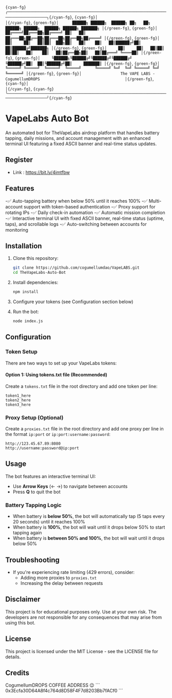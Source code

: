 
   `{cyan-fg}╭───────────────────────────────────────────────────────────────────────────────────────╮{/cyan-fg}`,
    `{cyan-fg}│                                                                                       │{/cyan-fg}`,
    `{green-fg}│      ██████╗ ██████╗  ██████╗ ██╗   ██╗     ██████╗ ██████╗  ██████╗ ██████╗ ███████╗ │{/green-fg}`,
    `{green-fg}│     ██╔════╝██╔═══██╗██╔════╝ ██║   ██║    ██╔═══██╗██╔══██╗██╔═══██╗██╔══██╗██╔════╝ │{/green-fg}`,
    `{green-fg}│     ██║     ██║   ██║██║  ███╗██║   ██║    ██║   ██║██████╔╝██║   ██║██████╔╝███████╗ │{/green-fg}`,
    `{green-fg}│     ██║     ██║   ██║██║   ██║██║   ██║    ██║   ██║██╔══██╗██║   ██║██╔═══╝ ╚════██║ │{/green-fg}`,
    `{green-fg}│     ╚██████╗╚██████╔╝╚██████╔╝╚██████╔╝    ╚██████╔╝██║  ██║╚██████╔╝██║     ███████║ │{/green-fg}`,
    `{green-fg}│      ╚═════╝ ╚═════╝  ╚═════╝  ╚═════╝      ╚═════╝ ╚═╝  ╚═╝ ╚═════╝ ╚═╝     ╚══════╝ │{/green-fg}`,
    `{green-fg}│                 The VAPE LABS - CogumellumDROPS                                     │{/green-fg}`,
    `{cyan-fg}│                                                                                       │{/cyan-fg}`,
    `{cyan-fg}╰───────────────────────────────────────────────────────────────────────────────────────╯{/cyan-fg}`

# VapeLabs Auto Bot

An automated bot for TheVapeLabs airdrop platform that handles battery tapping, daily missions, and account management with an enhanced terminal UI featuring a fixed ASCII banner and real-time status updates.

## Register

- Link : https://bit.ly/4imtfbw

## Features

-✅ Auto-tapping battery when below 50% until it reaches 100%
-✅ Multi-account support with token-based authentication
-✅ Proxy support for rotating IPs
-✅ Daily check-in automation
-✅ Automatic mission completion
-✅ Interactive terminal UI with fixed ASCII banner, real-time status (uptime, taps), and scrollable logs
-✅ Auto-switching between accounts for monitoring


## Installation

1. Clone this repository:
   ```bash
   git clone https://github.com/cogumellumdao/VapeLABS.git
   cd TheVapeLabs-Auto-Bot
   ```

2. Install dependencies:
   ```bash
   npm install
   ```

3. Configure your tokens (see Configuration section below)

4. Run the bot:
   ```bash
   node index.js
   ```

## Configuration

### Token Setup

There are two ways to set up your VapeLabs tokens:

#### Option 1: Using tokens.txt file (Recommended)

Create a `tokens.txt` file in the root directory and add one token per line:

```
token1_here
token2_here
token3_here
```

### Proxy Setup (Optional)

Create a `proxies.txt` file in the root directory and add one proxy per line in the format `ip:port` or `ip:port:username:password`:

```
http://123.45.67.89:8080
http://username:password@ip:port
```

## Usage

The bot features an interactive terminal UI:

- Use **Arrow Keys** (← →) to navigate between accounts
- Press **Q** to quit the bot

### Battery Tapping Logic

- When battery is **below 50%**, the bot will automatically tap (5 taps every 20 seconds) until it reaches 100%
- When battery is **100%**, the bot will wait until it drops below 50% to start tapping again
- When battery is **between 50% and 100%**, the bot will wait until it drops below 50%

## Troubleshooting

- If you're experiencing rate limiting (429 errors), consider:
  - Adding more proxies to `proxies.txt`
  - Increasing the delay between requests

## Disclaimer

This project is for educational purposes only. Use at your own risk. The developers are not responsible for any consequences that may arise from using this bot.

## License

This project is licensed under the MIT License - see the LICENSE file for details.

## Credits

CogumellumDROPS COFFEE ADDRESS 😉 ``` 0x3Ecfa30D64A8f4c764d8D58F4F7d8203Bb7fACf0 ´´´
